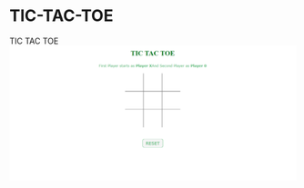 # TIC-TAC-TOE
TIC TAC TOE
![Screenshot](https://raw.githubusercontent.com/RandNassar02/TIC-TAC-TOE/main/Screenshot.png)
